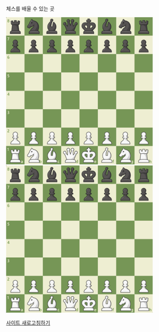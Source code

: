 <html>

<head>
    <p>체스를 배울 수 있는 곳</p>
    <a href="https://www.chess.com/home"><img src="./Image/체스.png" width="400" height="400"></a>
</head>
<body>
    <img src="./Image/체스.png"  width="400" height="400">
    <br>
    <p><a href="https://ilovekdmhs.github.io/">사이트 새로고침하기</a></p>
</body>

</html>
